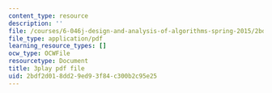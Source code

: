 ```yaml
---
content_type: resource
description: ''
file: /courses/6-046j-design-and-analysis-of-algorithms-spring-2015/2bdf2d018dd29ed93f84c300b2c95e25_z0lJ2k0sl1g.pdf
file_type: application/pdf
learning_resource_types: []
ocw_type: OCWFile
resourcetype: Document
title: 3play pdf file
uid: 2bdf2d01-8dd2-9ed9-3f84-c300b2c95e25
---
```

